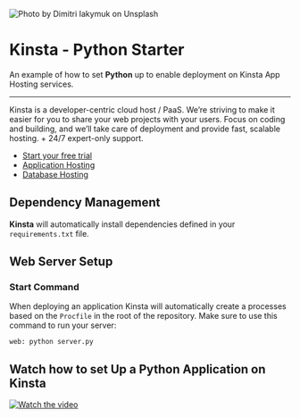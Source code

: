 ![Photo by Dimitri Iakymuk on Unsplash](https://user-images.githubusercontent.com/2342458/214546464-033f2a3d-189f-42a3-ad30-11d80358f6c1.png)

# Kinsta - Python Starter

An example of how to set **Python** up to enable deployment on Kinsta App Hosting services.

---
Kinsta is a developer-centric cloud host / PaaS. We’re striving to make it easier for you to share your web projects with your users. Focus on coding and building, and we’ll take care of deployment and provide fast, scalable hosting. + 24/7 expert-only support.

- [Start your free trial](https://kinsta.com/signup/?product_type=app-db)
- [Application Hosting](https://kinsta.com/application-hosting)
- [Database Hosting](https://kinsta.com/database-hosting)

## Dependency Management
**Kinsta** will automatically install dependencies defined in your `requirements.txt` file.

## Web Server Setup
### Start Command
When deploying an application Kinsta will automatically create a processes based on the `Procfile` in the root of the repository. Make sure to use this command to run your server:
```
web: python server.py
```

## Watch how to set Up a Python Application on Kinsta
[![Watch the video](https://img.youtube.com/vi/2TzIKbeL_d8/maxresdefault.jpg)](https://www.youtube.com/watch?v=2TzIKbeL_d8)
